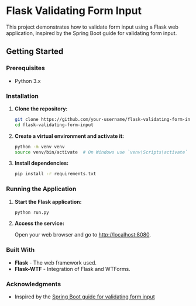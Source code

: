 # Flask Validating Form Input

This project demonstrates how to validate form input using a Flask web application, inspired by the Spring Boot guide for validating form input.

## Getting Started

### Prerequisites

- Python 3.x

### Installation

1. **Clone the repository:**

    ```sh
    git clone https://github.com/your-username/flask-validating-form-input
    cd flask-validating-form-input
    ```

2. **Create a virtual environment and activate it:**

    ```sh
    python -m venv venv
    source venv/bin/activate  # On Windows use `venv\Scripts\activate`
    ```

3. **Install dependencies:**

    ```sh
    pip install -r requirements.txt
    ```

### Running the Application

1. **Start the Flask application:**

    ```sh
    python run.py
    ```

2. **Access the service:**

    Open your web browser and go to [http://localhost:8080](http://localhost:8080).

### Built With

- **Flask** - The web framework used.
- **Flask-WTF** - Integration of Flask and WTForms.

### Acknowledgments

- Inspired by the [Spring Boot guide for validating form input](https://spring.io/guides/gs/validating-form-input)
